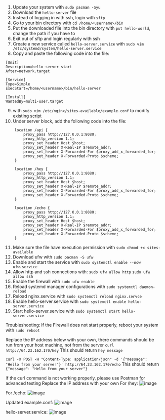1. Update your system with `sudo pacman -Syu`
2. Download the `hello-server` file
3. Instead of logging in with ssh, login with `sftp`
4. Go to your bin directory with `cd /home/<username>/bin`
5. Put the downloaded file into the bin directory with `put hello-world`, change the path if you have to
6. Exit out of sftp and login regularly with ssh
7. Create a new service called `hello-server.service` with `sudo vim /etc/systemd/system/hello-server.service`
8. Copy and paste the following code into the file:
```
[Unit]
Description=hello-server start
After=network.target

[Service]
Type=Simple
ExecStart=/home/<username>/bin/hello-server

[Install]
WantedBy=multi-user.target
```

9. with `sudo vim /etc/nginx/sites-available/example.conf` to modify existing script
10. Under server block, add the following code into the file:
```
    location /api {
        proxy_pass http://127.0.0.1:8080;
        proxy_http_version 1.1;
        proxy_set_header Host $host;
        proxy_set_header X-Real-IP $remote_addr;
        proxy_set_header X-Forwarded-For $proxy_add_x_forwarded_for;
        proxy_set_header X-Forwarded-Proto $scheme;
    }

    location /hey {
        proxy_pass http://127.0.0.1:8080;
        proxy_http_version 1.1;
        proxy_set_header Host $host;
        proxy_set_header X-Real-IP $remote_addr;
        proxy_set_header X-Forwarded-For $proxy_add_x_forwarded_for;
        proxy_set_header X-Forwarded-Proto $scheme;
    }

    location /echo {
        proxy_pass http://127.0.0.1:8080;
        proxy_http_version 1.1;
        proxy_set_header Host $host;
        proxy_set_header X-Real-IP $remote_addr;
        proxy_set_header X-Forwarded-For $proxy_add_x_forwarded_for;
        proxy_set_header X-Forwarded-Proto $scheme;
    }
```
11. Make sure the file have execution permission with `sudo chmod +x sites-available`
12. Download ufw with `sudo pacman -S ufw`
13. Enable and start the service with `sudo systemctl enable --now ufw.service`
14. Allow http and ssh connections with:
`sudo ufw allow http`
`sudo ufw allow ssh`
15. Enable the firewall with `sudo ufw enable`
16. Reload systemd manager configurations with `sudo systemctl daemon-reload`
17. Reload nginx.service with `sudo systemctl reload nginx.servce`
18. Enable hello-server.service with `sudo systemctl enable hello-server.service`
19. Start hello-server.service with `sudo systemctl start hello-server.service`

Troubleshooting:
If the Firewall does not start properly, reboot your system with `sudo reboot`

Replace the IP address below with your own, there commands should be run from your host machine, not from the server
`curl http://64.23.162.170/hey`
This should return `hey message`

`curl -X POST -H "Content-Type: application/json" -d '{"message": "Hello from your server"}' http://64.23.162.170/echo`
This should return `{"message": "Hello from your server"}`

If the curl command is not working properly, please use Postman for advanced testing
Replace the IP address with your own
For /hey:
![image](https://github.com/PythThm/nginx-2420/assets/148722652/39484361-f953-4d8e-8e63-850f2b3a5eb2)

For /echo:
![image](https://github.com/PythThm/nginx-2420/assets/148722652/40d1baf2-e4bd-45ce-806f-2d478844aad9)


Updated example.conf:
![image](https://github.com/PythThm/nginx-2420/assets/148722652/3c94cb48-8e09-4952-8a9d-8d90e9ce2ff9)

hello-server.service:
![image](https://github.com/PythThm/nginx-2420/assets/148722652/0e9113a2-5624-402b-abb2-23fa0147f253)


